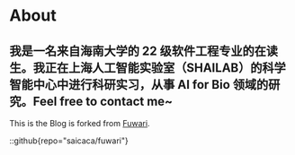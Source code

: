 # About

我是一名来自海南大学的 22 级软件工程专业的在读生。我正在上海人工智能实验室（SHAILAB）的科学智能中心中进行科研实习，从事 AI for Bio 领域的研究。Feel free to contact me~
---
This is the Blog is forked from [Fuwari](https://github.com/saicaca/fuwari).

::github{repo="saicaca/fuwari"}
